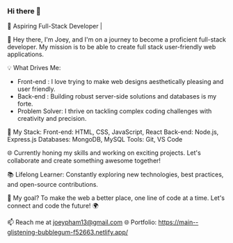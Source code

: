 ### Hi there 👋

🚀 Aspiring Full-Stack Developer | 

👋 Hey there, I'm Joey, and I'm on a journey to become a proficient full-stack developer. My mission is to be able to create full stack user-friendly web applications.

💡 What Drives Me:
- Front-end : I love trying to make web designs aesthetically pleasing and user friendly.
- Back-end : Building robust server-side solutions and databases is my forte.
- Problem Solver: I thrive on tackling complex coding challenges with creativity and precision.

🌟 My Stack:
Front-end: HTML, CSS, JavaScript, React
Back-end: Node.js, Express.js
Databases: MongoDB, MySQL
Tools: Git, VS Code

🌐 Currently honing my skills and working on exciting projects. Let's collaborate and create something awesome together!

📚 Lifelong Learner: Constantly exploring new technologies, best practices, and open-source contributions.

🎯 My goal? To make the web a better place, one line of code at a time. Let's connect and code the future! 🌍

📫 Reach me at joeypham13@gmail.com
🌐 Portfolio: https://main--glistening-bubblegum-f52663.netlify.app/
